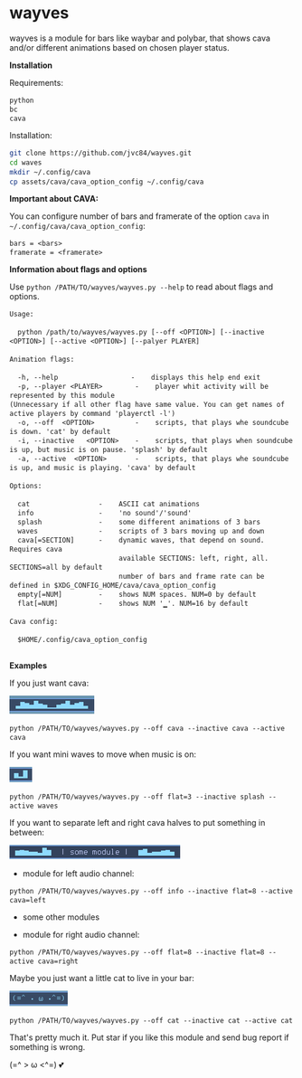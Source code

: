 # wayves

wayves is a module for bars like waybar and polybar, that shows cava and/or different animations based on chosen player status.

**Installation**

Requirements:

```
python
bc
cava
```

Installation:

```bash
git clone https://github.com/jvc84/wayves.git
cd waves
mkdir ~/.config/cava
cp assets/cava/cava_option_config ~/.config/cava
```

**Important about CAVA:**

You can configure number of bars and framerate of the option ```cava``` in ```~/.config/cava/cava_option_config```:

```
bars = <bars>
framerate = <framerate>
```

 
**Information about flags and options**

Use ```python /PATH/TO/wayves/wayves.py --help``` to read about flags and options.

```
Usage:

  python /path/to/wayves/wayves.py [--off <OPTION>] [--inactive <OPTION>] [--active <OPTION>] [--palyer PLAYER]

Animation flags:

  -h, --help                  -    displays this help end exit
  -p, --player <PLAYER>        -    player whit activity will be represented by this module    
(Unnecessary if all other flag have same value. You can get names of active players by command 'playerctl -l')    
  -o, --off  <OPTION>          -    scripts, that plays whe soundcube is down. 'cat' by default
  -i, --inactive   <OPTION>    -    scripts, that plays when soundcube is up, but music is on pause. 'splash' by default
  -a, --active  <OPTION>       -    scripts, that plays whe soundcube is up, and music is playing. 'cava' by default

Options:

  cat                 -    ASCII cat animations
  info                -    'no sound'/'sound'
  splash              -    some different animations of 3 bars
  waves               -    scripts of 3 bars moving up and down
  cava[=SECTION]      -    dynamic waves, that depend on sound. Requires cava
                           available SECTIONS: left, right, all. SECTIONS=all by default
                           number of bars and frame rate can be defined in $XDG_CONFIG_HOME/cava/cava_option_config
  empty[=NUM]         -    shows NUM spaces. NUM=0 by default
  flat[=NUM]          -    shows NUM '▁'. NUM=16 by default
  
Cava config:

  $HOME/.config/cava_option_config    
      
```
**Examples**

If you just want cava:

![plot](doc/images/cava_example.png)

```
python /PATH/TO/wayves/wayves.py --off cava --inactive cava --active cava
```

If you want mini waves to move when music is on:

![plot](doc/images/waves_example.png)

```
python /PATH/TO/wayves/wayves.py --off flat=3 --inactive splash --active waves
```

If you want to separate left and right cava halves to put something in between:

![plot](doc/images/double_cava_example.png)
- module for left audio channel:

```
python /PATH/TO/wayves/wayves.py --off info --inactive flat=8 --active cava=left
```

- some other modules

- module for right audio channel:

```
python /PATH/TO/wayves/wayves.py --off flat=8 --inactive flat=8 --active cava=right
```

Maybe you just want a little cat to live in your bar:  

![plot](doc/images/cat_example.png)

```
python /PATH/TO/wayves/wayves.py --off cat --inactive cat --active cat
```

That's pretty much it. Put star if you like this module and send bug report if something is wrong.

(=^ > ω <^=) :two_hearts:

